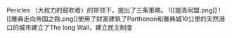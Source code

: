 

Pericles （大权力的鼓吹者）的带领下，提出了三条策略。
![[提洛同盟.png]]
![[雅典走向帝国之路.png]]使用了财富建筑了Parthenon和雅典城10公里的天然港口的城市建立了The long Wall，建立民主制度
